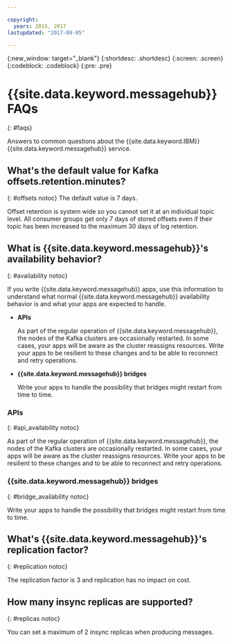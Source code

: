 ```yaml
---

copyright:
  years: 2015, 2017
lastupdated: "2017-09-05"

---
```


{:new_window: target="_blank"}
{:shortdesc: .shortdesc}
{:screen: .screen}
{:codeblock: .codeblock}
{:pre: .pre}

# {{site.data.keyword.messagehub}} FAQs
{: #faqs}

Answers to common questions about the {{site.data.keyword.IBM}} {{site.data.keyword.messagehub}} service.

## What's the default value for Kafka offsets.retention.minutes?
{: #offsets notoc}
The default value is 7 days. 

Offset retention is system wide so you cannot set it at an individual topic level. All consumer groups get only 7 days of stored offsets even if their topic has been increased to the maximum 30 days of log retention. 

## What is {{site.data.keyword.messagehub}}'s availability behavior?
{: #availability notoc}

If you write {{site.data.keyword.messagehub}} apps, use this information to understand what normal {{site.data.keyword.messagehub}} availability behavior is and what your apps are expected to handle.

* **APIs**

    As part of the regular operation of {{site.data.keyword.messagehub}}, the nodes of the Kafka clusters are occasionally restarted.
    In some cases, your apps will be aware as the cluster reassigns resources. Write your apps to be resilient
    to these changes and to be able to reconnect and retry operations.
	
* **{{site.data.keyword.messagehub}} bridges**

    Write your apps to handle the possibility that bridges might restart from time to time.


### APIs
{: #api_availability notoc}

As part of the regular operation of {{site.data.keyword.messagehub}}, the nodes of the Kafka clusters are occasionally restarted.
In some cases, your apps will be aware as the cluster reassigns resources. Write your apps to be resilient
to these changes and to be able to reconnect and retry operations.

### {{site.data.keyword.messagehub}} bridges
{: #bridge_availability notoc}

Write your apps to handle the possibility that bridges might restart from time to time.

## What's {{site.data.keyword.messagehub}}'s replication factor? 
{: #replication notoc}

The replication factor is 3 and replication has no impact on cost. 

## How many insync replicas are supported? 
{: #replicas notoc}

You can set a maximum of 2 insync replicas when producing messages.

